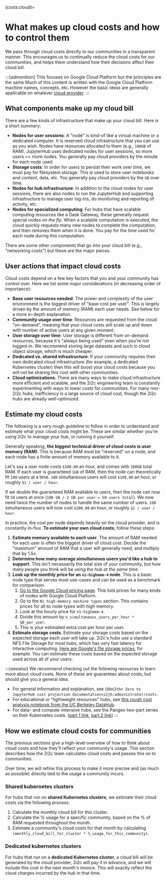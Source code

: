 
(costs:cloud)=
# What makes up cloud costs and how to control them

We pass through cloud costs directly to our communities in a transparent manner.
This encourages us to continually reduce the cloud costs for our communities, and helps them understand how their decisions affect their cloud bill.

:::{admonition} This focuses on Google Cloud Platform but the principles are the same
Much of this content is written with the Google Cloud Platform machine names, concepts, etc. However the basic ideas are generally applicable on whatever [cloud provider](../../community-lead/about/cloud-providers.md).
:::

## What components make up my cloud bill

There are a few kinds of infrastructure that make up your cloud bill.
Here is a short summary:

- **Nodes for user sessions**: A "node" is kind-of like a virtual machine or a dedicated computer. It is reserved cloud infrastructure that you can use as you wish. Nodes have resources allocated to them (e.g., `100GB` of RAM). JupyterHub uses dedicated nodes for user sessions, so more users == more nodes. You generally pay cloud providers by the minute for each node used. 
- **Storage costs**: In order for users to persist their work over time, we must pay for filesystem storage. This is used to store user notebooks and content, data, etc. You generally pay cloud providers by the `GB` over time.
- **Nodes for hub infrastructure**: In addition to the cloud nodes for user sessions, there are also nodes to run the JupyterHub and supporting infrastructure to manage user log-ins, do monitoring and reporting of activity, etc.
- **Nodes for specialized computing**: For hubs that have scalable computing resources like a Dask Gateway, these generally request special nodes _on the fly_. When a scalable computation is executed, the cloud quickly requests many new nodes to complete the computation, and then removes them when it is done. You pay for the time used for each node during this computation.

There are some other components that go into your cloud bill (e.g., "networking costs") but these are the major pieces.

## User actions that impact cloud costs

Cloud costs depend on a few key factors that you and your community has control over.
Here we list some major considerations (in decreasing order of importance):

- **Base user resources needed**: The power and complexity of the user environment is the biggest driver of "base cost per user". This is largely driven by the amount of memory (RAM) each user needs. See below for a more in-depth explanation.
- **Community usage over time**: Resources are requested from the cloud "on-demand", meaning that your cloud costs will scale up and down with number of active users at any given moment.
- **User storage over time**: User storage is different from on-demand resources, because it's "always being used" even when you're not logged-in. We recommend storing large datasets and such in cloud object storage, which is much cheaper.
- **Dedicated vs. shared infrastructure**: If your community requires their own dedicated cloud infrastructure (for example, a dedicated Kubernetes cluster) then this will boost your cloud costs because you will not be sharing this cost with other communities.
- **Cloud optimizations**: There are many ways to make cloud infrastructure more efficient and scalable, and the 2i2c engineering team is constantly experimenting with ways to lower costs for communities. For many non-2i2c hubs, inefficiency is a large source of cloud cost, though the 2i2c hubs are already well-optimized.

## Estimate my cloud costs

The following is a very rough guideline to follow in order to understand and estimate what your cloud costs might be.
These are similar whether you're using 2i2c to manage your hub, or running it yourself.

Generally speaking, **the biggest technical driver of cloud costs is user memory (RAM)**.
This is because RAM must be "reserved" on a node, and each node has a finite amount of memory available to it.

Let's say a user node costs `$100.00` an hour, and comes with `100GB` total RAM.
If each user is guaranteed `1GB` of RAM, then the node can theoretically fit `100` users at a time.
`100` simultaneous users will cost `$100.00` an hour, or roughly `$1 / user / hour`.

If we double the guaranteed RAM available to users, then the node can now fit `50` users at once (`100 GB / 2 GB per user = 50 users total`).
We now need twice the number of nodes to handle the same number of users.
`100` simultaneous users will now cost `$200.00` an hour, or roughly `$2 / user / hour`.

In practice, the cost per node depends heavily on the cloud provider, and is constantly in-flux.
**To estimate your own cloud costs**, follow these steps:

1. **Estimate memory available to each user**. The amount of RAM needed for each user is often the biggest driver of cloud cost. Decide the "maximum" amount of RAM that a user will generally need, and multiply that by 1.5x.
2. **Determine how many average simultaneous users you'd like a hub to support**. This isn't necessarily the total size of your community, but how many people you think will be using the hub *at the same time*.
3. **Look up the monthly price for an `n1-highmem-4` node**. This is a basic node type that serves most use-cases and can be used as a benchmark for comparison.
   1. [Go to the Google Cloud pricing page](https://cloud.google.com/compute/vm-instance-pricing). This lists prices for many kinds of nodes with Google Cloud Platform.
   2. Go to the `N1 high-memory machine types` section. This contains prices for all `N1` node types with high memory.
   3. Look at the hourly price for `n1-highmem-4`.
   4. Divide this amount by `n_simultaneous_users_per_hour * GB_per_user`.
   5. This is your estimated extra cost per hour per user.
4. **Estimate storage costs**. Estimate your storage costs based on the expected storage each user will take up. 2i2c's hubs use a standard NFS File Storage for most hubs, which has very fast latency for interactive computing. [Here are Google's file storage prices](https://cloud.google.com/storage/pricing#price-tables), for example. You can estimate these costs based on the expected storage used across all of your users.  

:::{seealso}
We recommend checking out the following resources to learn more about cloud costs.
None of these are guarantees about costs, but should give you a general idea.

- For general information and explanation, see {doc}`the Zero to JupyterHub cost projection documentation<z2jh:administrator/cost>`.
- For educational or "lightweight resources" hubs, see [this rough cost analysis notebook from the UC Berkeley DataHub](https://nbviewer.jupyter.org/github/berkeley-dsep-infra/datahub-usage-analysis/blob/main/notebooks/03-visualize-cost-and-usage.ipynb).
- For data- and compute-intensive hubs, see the Pangeo two-part series on their Kubernetes costs. ([part 1 link](https://medium.com/pangeo/pangeo-cloud-costs-part1-f89842da411d), [part 2 link](https://medium.com/pangeo/pangeo-cloud-cluster-design-9d58a1bf1ad3))
:::

## How we estimate cloud costs for communities

The previous sections give a high-level overview of how to think about cloud costs and how they'll reflect your community's usage.
This section describes how the 2i2c team calculates cloud costs and passes this on to communities.

Over time, we will refine this process to make it more precise and (as much as possible) directly tied to the usage a community incurs.

### Shared kubernetes clusters

For hubs that run on **shared Kubernetes clusters**, we estimate their cloud costs via the following process:

1. Calculate the monthly cloud bill for this cluster.
2. Calculate the % usage for a specific community, based on the % of RAM requested throughout the month.
3. Estimate a community's cloud costs for that month by calculating `(monthly_cloud_bill_for_cluster * %_usage_for_this_community)`.

### Dedicated kubernetes clusters

For hubs that run on a **dedicated Kubernetes cluster**, a cloud bill will be generated by the cloud provider, 2i2c will pay it in advance, and we will include this cost in the next month's invoice.
This will exactly reflect the cloud charges incurred by the hub in that time.
